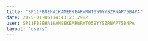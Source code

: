 ```yaml
---
title: "SP11FB8EHA1KAMEEKEARWRWT059YYSZRNAP75B4PA"
date: 2025-01-06T14:43:23.298Z
user: SP11FB8EHA1KAMEEKEARWRWT059YYSZRNAP75B4PA
layout: "users"
---
```

    